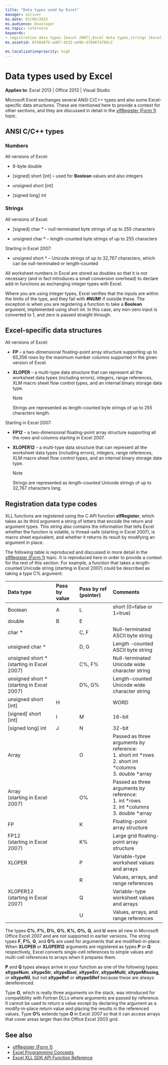 ```yaml
---
title: "Data types used by Excel"
manager: soliver
ms.date: 03/09/2015
ms.audience: Developer
ms.topic: reference
keywords:
- registration data types [excel 2007],Excel data types,strings [Excel 2007],numbers [Excel 2007],data structures [Excel 2007],data types [Excel 2007]
ms.assetid: 8740a8fb-ad67-4232-a49b-d78967a786c2

ms.localizationpriority: high
---
```


# Data types used by Excel

**Applies to**: Excel 2013 | Office 2013 | Visual Studio
  
Microsoft Excel exchanges several ANSI C/C++ types and also some Excel-specific data structures. These are mentioned here to provide a context for other sections, and they are discussed in detail in the [xlfRegister (Form 1)](xlfregister-form-1.md) topic.
  
## ANSI C/C++ types

### Numbers

All versions of Excel:
  
- 8-byte double

- [signed] short [int] &ndash; used for **Boolean** values and also integers

- unsigned short [int]

- [signed long] int

### Strings

All versions of Excel:
  
- [signed] char \* &ndash; null-terminated byte strings of up to 255 characters

- unsigned char \* &ndash; length-counted byte strings of up to 255 characters

Starting in Excel 2007:
  
- unsigned short \* &ndash; Unicode strings of up to 32,767 characters, which can be null-terminated or length-counted

All worksheet numbers in Excel are stored as doubles so that it is not necessary (and in fact introduces a small conversion overhead) to declare add-in functions as exchanging integer types with Excel.
  
Where you are using integer types, Excel verifies that the inputs are within the limits of the type, and they fail with **#NUM!** if outside these. The exception is when you are registering a function to take a **Boolean** argument, implemented using short int. In this case, any non-zero input is converted to 1, and zero is passed straight through.
  
## Excel-specific data structures

All versions of Excel:
  
- **FP** &ndash; a two-dimensional floating-point array structure supporting up to 65,356 rows by the maximum number columns supported in the given version of Excel.

- **XLOPER** &ndash; a multi-type data structure that can represent all the worksheet data types (including errors), integers, range references, XLM macro sheet flow control types, and an internal binary storage data type.

   > [!NOTE]
   > Strings are represented as length-counted byte strings of up to 255 characters length.
  
Starting in Excel 2007:
  
- **FP12** &ndash; a two-dimensional floating-point array structure supporting all the rows and columns starting in Excel 2007.

- **XLOPER12** &ndash; a multi-type data structure that can represent all the worksheet data types (including errors), integers, range references, XLM macro sheet flow control types, and an internal binary storage data type.

   > [!NOTE]
   > Strings are represented as length-counted Unicode strings of up to 32,767 characters long.
  
## Registration data type codes

XLL functions are registered using the C API function **xlfRegister**, which takes as its third argument a string of letters that encode the return and argument types. This string also contains the information that tells Excel whether the function is volatile, is thread-safe (starting in Excel 2007), is macro sheet equivalent, and whether it returns its result by modifying an argument in place.
  
The following table is reproduced and discussed in more detail in the [xlfRegister (Form 1)](xlfregister-form-1.md) topic. It is reproduced here in order to provide a context for the rest of this section. For example, a function that takes a length-counted Unicode string (starting in Excel 2007) could be described as taking a type C% argument.
  
|Data type|Pass by value|Pass by ref (pointer)|Comments|
|:-----|:-----|:-----|:-----|
|Boolean  <br/> |A  <br/> |L  <br/> |short (0=false or 1=true)  <br/> |
|double  <br/> |B  <br/> |E  <br/> ||
|char \*  <br/> ||C, F  <br/> |Null-terminated ASCII byte string  <br/> |
|unsigned char \*  <br/> ||D, G  <br/> |Length -counted ASCII byte string  <br/> |
|unsigned short \* (starting in Excel 2007)  <br/> ||C%, F%  <br/> |Null-terminated Unicode wide character string  <br/> |
|unsigned short \* (starting in Excel 2007)  <br/> ||D%, G%  <br/> |Length-counted Unicode wide character string  <br/> |
|unsigned short [int]  <br/> |H  <br/> ||WORD  <br/> |
|[signed] short [int]  <br/> |I  <br/> |M  <br/> |16-bit  <br/> |
|[signed long] int  <br/> |J  <br/> |N  <br/> |32-bit  <br/> |
|Array  <br/> ||O  <br/> | Passed as three arguments by reference:  <br/>1. short int \*rows  <br/>2. short int \*columns  <br/>3. double \*array  <br/> |
|Array  <br/> (starting in Excel 2007)  <br/> ||O%  <br/> | Passed as three arguments by reference:  <br/>1. int \*rows  <br/>2. int \*columns  <br/>3. double \*array  <br/> |
|FP  <br/> ||K  <br/> |Floating-point array structure  <br/> |
|FP12  <br/> (starting in Excel 2007)  <br/> ||K%  <br/> |Large grid floating-point array structure  <br/> |
|XLOPER  <br/> ||P  <br/> |Variable-type worksheet values and arrays  <br/> |
|||R  <br/> |Values, arrays, and range references  <br/> |
|XLOPER12  <br/> (starting in Excel 2007)  <br/> ||Q  <br/> |Variable-type worksheet values and arrays  <br/> |
|||U  <br/> |Values, arrays, and range references  <br/> |

The types **C%**, **F%**, **D%**, **G%**, **K%**, **O%**, **Q**, and **U** were all new in Microsoft Office Excel 2007 and are not supported in earlier versions. The string types **F**, **F%**, **G**, and **G%** are used for arguments that are modified-in-place. When **XLOPER** or **XLOPER12** arguments are registered as types **P** or **Q** respectively, Excel converts single-cell references to simple values and multi-cell references to arrays when it prepares them.
  
**P** and **Q** types always arrive in your function as one of the following types: **xltypeNum**, **xltypeStr**, **xltypeBool**, **xltypeErr**, **xltypeMulti**, **xltypeMissing**, or **xltypeNil**, but not **xltypeRef** or **xltypeSRef** because these are always dereferenced.
  
Type **O**, which is really three arguments on the stack, was introduced for compatibility with Fortran DLLs where arguments are passed by reference. It cannot be used to return a value except by declaring the argument as a modify-in-place return value and placing the results in the referenced values. Type **O%** extends type **O** in Excel 2007 so that it can access arrays that cover areas larger than the Office Excel 2003 grid.
  
## See also

- [xlfRegister (Form 1)](xlfregister-form-1.md)
- [Excel Programming Concepts](excel-programming-concepts.md)
- [Excel XLL SDK API Function Reference](excel-xll-sdk-api-function-reference.md)
